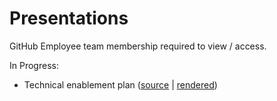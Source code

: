 # Presentations
GitHub Employee team membership required to view / access.

In Progress:
- Technical enablement plan ([source](https://github.com/githubpartners/presentations/blob/master/resources/source/technical/start.html.erb) | [rendered](https://gh-remark.herokuapp.com/technical/start.html))
